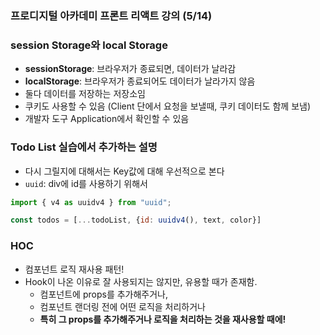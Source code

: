 ### 프로디지털 아카데미 프론트 리액트 강의 (5/14)

### session Storage와 local Storage
- **sessionStorage**: 브라우저가 종료되면, 데이터가 날라감
- **localStorage**: 브라우저가 종료되어도 데이터가 날라가지 않음
- 둘다 데이터를 저장하는 저장소임
- 쿠키도 사용할 수 있음 (Client 단에서 요청을 보낼때, 쿠키 데이터도 함께 보냄)
- 개발자 도구 Application에서 확인할 수 있음

### Todo List 실습에서 추가하는 설명
- 다시 그릴지에 대해서는 Key값에 대해 우선적으로 본다
- `uuid`: div에 id를 사용하기 위해서
```jsx
import { v4 as uuidv4 } from "uuid";

const todos = [...todoList, {id: uuidv4(), text, color}]
```

### HOC
- 컴포넌트 로직 재사용 패턴!  
- Hook이 나온 이유로 잘 사용되지는 않지만, 유용할 때가 존재함.  
  - 컴포넌트에 props를 추가해주거나,  
  - 컴포넌트 랜더링 전에 어떤 로직을 처리하거나  
  - **특히 그 props를 추가해주거나 로직을 처리하는 것을 재사용할 때에!**
    
